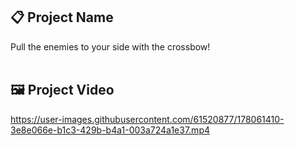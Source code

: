 ## 📋 Project Name
Pull the enemies to your side with the crossbow!
<br/><br/>


## 🖼 Project Video
https://user-images.githubusercontent.com/61520877/178061410-3e8e066e-b1c3-429b-b4a1-003a724a1e37.mp4
